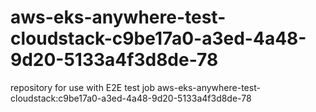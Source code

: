 # aws-eks-anywhere-test-cloudstack-c9be17a0-a3ed-4a48-9d20-5133a4f3d8de-78
repository for use with E2E test job aws-eks-anywhere-test-cloudstack:c9be17a0-a3ed-4a48-9d20-5133a4f3d8de-78
